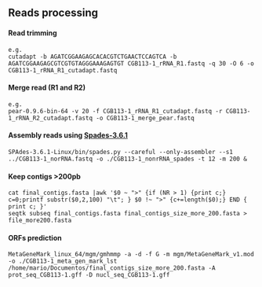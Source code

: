 ## Reads processing
#### Read trimming

```
e.g.
cutadapt -b AGATCGGAAGAGCACACGTCTGAACTCCAGTCA -b AGATCGGAAGAGCGTCGTGTAGGGAAAGAGTGT CGB113-1_rRNA_R1.fastq -q 30 -O 6 -o CGB113-1_rRNA_R1_cutadapt.fastq

```
#### Merge read (R1 and R2)

```
e.g.
pear-0.9.6-bin-64 -v 20 -f CGB113-1_rRNA_R1_cutadapt.fastq -r CGB113-1_rRNA_R2_cutadapt.fastq -o CGB113-1_merge_pear.fastq
```

#### Assembly reads using [Spades-3.6.1](https://cab.spbu.ru/software/spades/)
```
SPAdes-3.6.1-Linux/bin/spades.py --careful --only-assembler --s1 ../CGB113-1_norRNA.fastq -o ./CGB113-1_nonrRNA_spades -t 12 -m 200 &

```
#### Keep contigs >200pb

```
cat final_contigs.fasta |awk '$0 ~ ">" {if (NR > 1) {print c;} c=0;printf substr($0,2,100) "\t"; } $0 !~ ">" {c+=length($0);} END { print c; }' 
seqtk subseq final_contigs.fasta final_contigs_size_more_200.fasta > file_more200.fasta

```

#### ORFs prediction
```
MetaGeneMark_linux_64/mgm/gmhmmp -a -d -f G -m mgm/MetaGeneMark_v1.mod -o ./CGB113-1_meta_gen_mark_lst /home/mario/Documentos/final_contigs_size_more_200.fasta -A prot_seq_CGB113-1.gff -D nucl_seq_CGB113-1.gff
```
